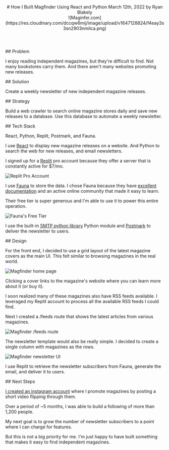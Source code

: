 <header>
# How I Built Magfinder Using React and Python
March 12th, 2022 by Ryan Blakely

<div>
![Maginfer.com](https://res.cloudinary.com/dccqw6mij/image/upload/v1647128824/f4eay3s3sn2903nmilca.png)
</div>

</header>

<section>
## Problem

I enjoy reading independent magazines, but they're difficult to find. Not many bookstores carry them. And there aren't many websites promoting new releases.

</section>

<section>
## Solution

Create a weekly newsletter of new independent magazine releases.

</section>

<section>
## Strategy

Build a web crawler to search online magazine stores daily and save new releases to a database. Use this database to automate a weekly newsletter.

</section>

<section>
## Tech Stack

React, Python, Replit, Postmark, and Fauna.

I use [React](https://reactjs.org) to display new magazine releases on a website. And Python to search the web for new releases, and email newsletters.

I signed up for a [Replit](https://replit.com/) pro account because they offer a server that is constantly active for $7/mo.

![Replit Pro Account](https://res.cloudinary.com/dccqw6mij/image/upload/v1647129011/kji4pouufnzppkbx2zqt.png)

I use [Fauna](https://fauna.com) to store the data. I chose Fauna because they have [excellent documentation](https://docs.fauna.com/fauna/current/) and an active online community that made it easy to learn.

Their free tier is super generous and I'm able to use it to power this entire operation.

![Fauna's Free Tier](https://res.cloudinary.com/dccqw6mij/image/upload/v1647129090/mzvlijtqusajrmgesey4.png)

I use the built-in [SMTP python library](https://docs.python.org/3/library/smtplib.html) Python module and [Postmark](https://postmarkapp.com) to deliver the newsletter to users.

</section>

<section>
## Design

For the front end, I decided to use a grid layout of the latest magazine covers as the main UI. This felt similar to browsing magazines in the real world.

![Magfinder home page](https://res.cloudinary.com/dccqw6mij/image/upload/v1647129152/xcce9hf14fha2spgeazt.png)

Clicking a cover links to the magazine's website where you can learn more about it (or buy it).

I soon realized many of these magazines also have RSS feeds available. I leveraged my Replit account to process all the available RSS feeds I could find.

Next I created a /feeds route that shows the latest articles from various magazines.

![Magfinder /feeds route](https://res.cloudinary.com/dccqw6mij/image/upload/v1647129280/whmt6l8bwj4ya64ptqdm.png)

The newsletter template would also be really simple. I decided to create a single column with magazines as the rows.

![Magfinder newsletter UI](https://res.cloudinary.com/dccqw6mij/image/upload/v1647129405/phfqufcmrzujznjjh2ig.png)

I use Replit to retrieve the newsletter subscribers from Fauna, generate the email, and deliver it to users.

</section>

<section>
## Next Steps

[I created an instagram account](https://www.instagram.com/himagfinder) where I promote magazines by posting a short video flipping through them.

Over a period of ~5 months, I was able to build a following of more than 1,200 people.

My next goal is to grow the number of newsletter subscribers to a point where I can charge for features.

But this is not a big priority for me. I'm just happy to have built something that makes it easy to find independent magazines.

</section>
